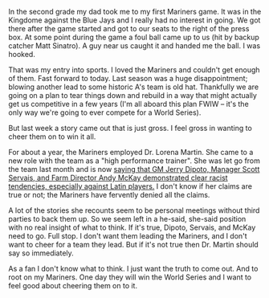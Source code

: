 In the second grade my dad took me to my first Mariners game. It was in the Kingdome against the Blue Jays and I really had no interest in going. We got there after the game started and got to our seats to the right of the press box. At some point during the game a foul ball came up to us (hit by backup catcher Matt Sinatro). A guy near us caught it and handed me the ball. I was hooked.

That was my entry into sports. I loved the Mariners and couldn't get enough of them. Fast forward to today. Last season was a huge disappointment; blowing another lead to some historic A's team is old hat. Thankfully we are going on a plan to tear things down and rebuild in a way that might actually get us competitive in a few years (I'm all aboard this plan FWIW – it's the only way we're going to ever compete for a World Series).

But last week a story came out that is just gross. I feel gross in wanting to cheer them on to win it all.

For about a year, the Mariners employed Dr. Lorena Martin. She came to a new role with the team as a "high performance trainer". She was let go from the team last month and is now [saying that GM Jerry Dipoto, Manager Scott Servais, and Farm Director Andy McKay demonstrated clear racist tendencies, especially against Latin players.](https://www.seattletimes.com/sports/mariners/lorena-martin-and-mariners-part-ways/) I don't know if her claims are true or not; the Mariners have fervently denied all the claims.

A lot of the stories she recounts seem to be personal meetings without third parties to back them up. So we seem left in a he-said, she-said position with no real insight of what to think. If it's true, Dipoto, Servais, and McKay need to go. Full stop. I don't want them leading the Mariners, and I don't want to cheer for a team they lead. But if it's not true then Dr. Martin should say so immediately. 

As a fan I don't know what to think. I just want the truth to come out. And to root on my Mariners. One day they will win the World Series and I want to feel good about cheering them on to it.
